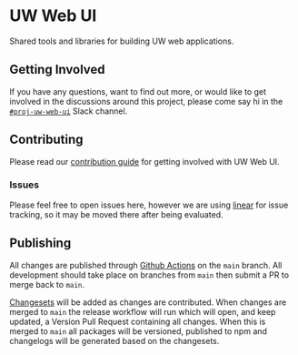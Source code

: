# UW Web UI

Shared tools and libraries for building UW web applications.

## Getting Involved

If you have any questions, want to find out more, or would like to get involved
in the discussions around this project, please come say hi in the
[`#proj-uw-web-ui`](https://utilitywarehouse.slack.com/archives/C03N4L8V05T) Slack
channel.

## Contributing

Please read our [contribution guide](CONTRIBUTING.md) for getting involved with
UW Web UI.

### Issues

Please feel free to open issues here, however we are using
[linear](https://linear.app/utilitywarehouse/team/WUI/all) for issue tracking,
so it may be moved there after being evaluated.

## Publishing

All changes are published through [Github Actions](https://github.com/features/actions) on the
`main` branch. All development should take place on branches from `main` then
submit a PR to merge back to `main`.

[Changesets](https://github.com/changesets/changesets/blob/main/docs/adding-a-changeset.md)
will be added as changes are contributed. When changes are merged to `main` the
release workflow will run which will open, and keep updated, a Version Pull
Request containing all changes. When this is merged to `main` all packages will
be versioned, published to npm and changelogs will be generated based on the
changesets.
